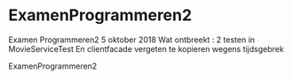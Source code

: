 # ExamenProgrammeren2

Examen Programmeren2 5 oktober 2018
Wat ontbreekt : 2 testen in MovieServiceTest
En clientfacade vergeten te kopieren wegens tijdsgebrek

ExamenProgrammeren2
